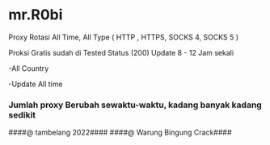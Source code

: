 # mr.R0bi
Proxy Rotasi All Time, All Type ( HTTP , HTTPS, SOCKS 4, SOCKS 5 )

Proksi Gratis sudah di Tested Status (200)
Update 8 - 12 Jam sekali

-All Country

-Update All time

### Jumlah proxy Berubah sewaktu-waktu, kadang banyak kadang sedikit ###

####@ tambelang 2022####
####@ Warung Bingung Crack####
